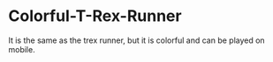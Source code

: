 # Colorful-T-Rex-Runner
It is the same as the trex runner, but it is colorful and can be played on mobile.
